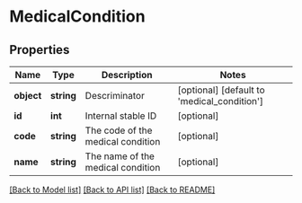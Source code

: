 # MedicalCondition

## Properties
Name | Type | Description | Notes
------------ | ------------- | ------------- | -------------
**object** | **string** | Descriminator | [optional] [default to 'medical_condition']
**id** | **int** | Internal stable ID | [optional] 
**code** | **string** | The code of the medical condition | [optional] 
**name** | **string** | The name of the medical condition | [optional] 

[[Back to Model list]](../README.md#documentation-for-models) [[Back to API list]](../README.md#documentation-for-api-endpoints) [[Back to README]](../README.md)


